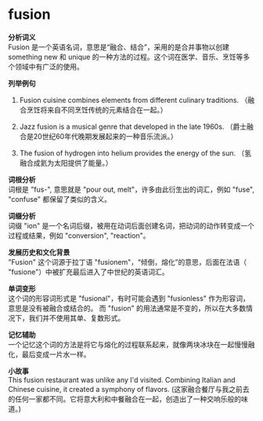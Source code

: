 # fusion

**分析词义**  
Fusion 是一个英语名词，意思是“融合、结合”，采用的是合并事物以创建 something new 和 unique 的一种方法的过程。这个词在医学、音乐、烹饪等多个领域中有广泛的使用。

  

**列举例句**

  

1.  Fusion cuisine combines elements from different culinary traditions. （融合烹饪将来自不同烹饪传统的元素结合在一起。）
    
      
    
2.  Jazz fusion is a musical genre that developed in the late 1960s. （爵士融合是20世纪60年代晚期发展起来的一种音乐流派。）
    
      
    
3.  The fusion of hydrogen into helium provides the energy of the sun. （氢融合成氦为太阳提供了能量。）
    
      
    

  

**词根分析**  
词根是 "fus-", 意思就是 "pour out, melt"，许多由此衍生出的词汇，例如 "fuse", "confuse" 都保留了类似的含义。

  

**词缀分析**  
词缀 "ion" 是一个名词后缀，被用在动词后面创建名词，把动词的动作转变成一个过程或结果，例如 "conversion", "reaction"。

  

**发展历史和文化背景**  
"Fusion" 这个词源于拉丁语 "fusionem"，“倾倒，熔化”的意思，后面在法语（ "fusione"）中被扩充最后进入了中世纪的英语词汇。

  

**单词变形**  
这个词的形容词形式是 "fusional"，有时可能会遇到 "fusionless" 作为形容词，意思是没有被融合或结合的。 而 "fusion" 的用法通常是不变的，所以在大多数情况下，我们并不使用其单、复数形式。

  

**记忆辅助**  
一个记忆这个词的方法是将它与熔化的过程联系起来，就像两块冰块在一起慢慢融化，最后变成一片水一样。

  

**小故事**  
This fusion restaurant was unlike any I'd visited. Combining Italian and Chinese cuisine, it created a symphony of flavors. (这家融合餐厅与我之前去的任何一家都不同。它将意大利和中餐融合在一起，创造出了一种交响乐般的味道。)
